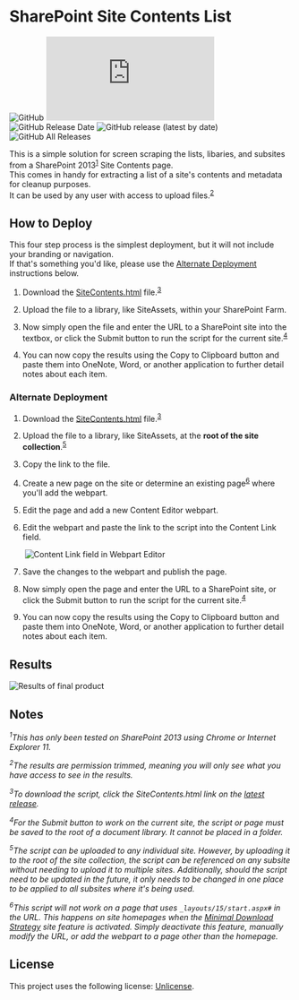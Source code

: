 # SharePoint Site Contents List

![GitHub](https://img.shields.io/github/license/CarverCounty/SPSiteContentsList?style=for-the-badge "License")
![GitHub file size in bytes](https://img.shields.io/github/size/CarverCounty/SPSiteContentsList/SiteContents.html?style=for-the-badge "File Size")
![GitHub Release Date](https://img.shields.io/github/release-date/CarverCounty/SPSiteContentsList?style=for-the-badge "Release Date")
![GitHub release (latest by date)](https://img.shields.io/github/v/release/CarverCounty/SPSiteContentsList?style=for-the-badge "Release Version")
![GitHub All Releases](https://img.shields.io/github/downloads/CarverCounty/SPSiteContentsList/total?style=for-the-badge "Downloads")

This is a simple solution for screen scraping the lists, libaries, and subsites from a SharePoint 2013<sup>[1](#1)</sup> Site Contents page.<br>This comes in handy for extracting a list of a site's contents and metadata for cleanup purposes.<br>It can be used by any user with access to upload files.<sup>[2](#2)</sup>


## How to Deploy

This four step process is the simplest deployment, but it will not include your branding or navigation.<br>If that's something you'd like, please use the [Alternate Deployment](#alternate-deployment) instructions below.

1. Download the [SiteContents.html](https://github.com/CarverCounty/SPSiteContentsList/releases/latest) file.<sup>[3](#3)</sup>

2. Upload the file to a library, like SiteAssets, within your SharePoint Farm.

3. Now simply open the file and enter the URL to a SharePoint site into the textbox, or click the Submit button to run the script for the current site.<sup>[4](#4)</sup>

4. You can now copy the results using the Copy to Clipboard button and paste them into OneNote, Word, or another application to further detail notes about each item.


### Alternate Deployment

1. Download the [SiteContents.html](https://github.com/CarverCounty/SPSiteContentsList/releases/latest) file.<sup>[3](#3)</sup>

2. Upload the file to a library, like SiteAssets, at the __root of the site collection__.<sup>[5](#5)</sup>

3. Copy the link to the file.

4. Create a new page on the site or determine an existing page<sup>[6](#6)</sup> where you'll add the webpart.

5. Edit the page and add a new Content Editor webpart.

6. Edit the webpart and paste the link to the script into the Content Link field.

&nbsp;&nbsp;&nbsp;&nbsp;&nbsp;&nbsp;&nbsp;![Content Link field in Webpart Editor](https://www.co.carver.mn.us/Home/ShowImage?id=11184)

7. Save the changes to the webpart and publish the page.

8. Now simply open the page and enter the URL to a SharePoint site, or click the Submit button to run the script for the current site.<sup>[4](#4)</sup>

9. You can now copy the results using the Copy to Clipboard button and paste them into OneNote, Word, or another application to further detail notes about each item.


## Results

![Results of final product](https://www.co.carver.mn.us/Home/ShowImage?id=11182)


## Notes

_<sup><a name='1'>1</a></sup>This has only been tested on SharePoint 2013 using Chrome or Internet Explorer 11._

_<sup><a name='2'>2</a></sup>The results are permission trimmed, meaning you will only see what you have access to see in the results._

_<sup><a name='3'>3</a></sup>To download the script, click the SiteContents.html link on the [latest release](https://github.com/CarverCounty/SPSiteContentsList/releases/latest)._

_<sup><a name='4'>4</a></sup>For the Submit button to work on the current site, the script or page must be saved to the root of a document library. It cannot be placed in a folder._

_<sup><a name='5'>5</a></sup>The script can be uploaded to any individual site. However, by uploading it to the root of the site collection, the script can be referenced on any subsite without needing to upload it to multiple sites. Additionally, should the script need to be updated in the future, it only needs to be changed in one place to be applied to all subsites where it's being used._

_<sup><a name='6'>6</a></sup>This script will not work on a page that uses ```_layouts/15/start.aspx#``` in the URL. This happens on site homepages when the [Minimal Download Strategy](https://docs.microsoft.com/en-us/sharepoint/dev/general-development/minimal-download-strategy-overview) site feature is activated. Simply deactivate this feature, manually modify the URL, or add the webpart to a page other than the homepage._


## License

This project uses the following license: [Unlicense](LICENSE).
